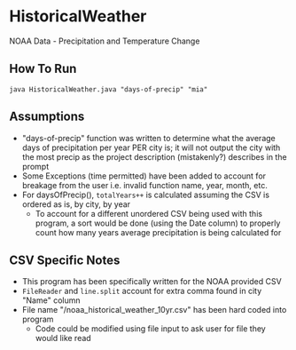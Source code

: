 # HistoricalWeather
NOAA Data - Precipitation and Temperature Change

## How To Run
`java HistoricalWeather.java "days-of-precip" "mia"`

## Assumptions
- "days-of-precip" function was written to determine what the average days of precipitation per year PER city is; it will not output the city with the most precip as the project description (mistakenly?) describes in the prompt
- Some Exceptions (time permitted) have been added to account for breakage from the user i.e. invalid function name, year, month, etc.
- For daysOfPrecip(), `totalYears++` is calculated assuming the CSV is ordered as is, by city, by year
  - To account for a different unordered CSV being used with this program, a sort would be done (using the Date column) to properly count how many years average precipitation is being calculated for

## CSV Specific Notes
- This program has been specifically written for the NOAA provided CSV
- `FileReader` and `line.split` account for extra comma found in city "Name" column
- File name "/noaa_historical_weather_10yr.csv" has been hard coded into program
  - Code could be modified using file input to ask user for file they would like read
